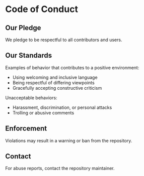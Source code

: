 # Code of Conduct

## Our Pledge

We pledge to be respectful to all contributors and users.

## Our Standards

Examples of behavior that contributes to a positive environment:

- Using welcoming and inclusive language
- Being respectful of differing viewpoints
- Gracefully accepting constructive criticism

Unacceptable behaviors:

- Harassment, discrimination, or personal attacks
- Trolling or abusive comments

## Enforcement

Violations may result in a warning or ban from the repository.

## Contact

For abuse reports, contact the repository maintainer.
